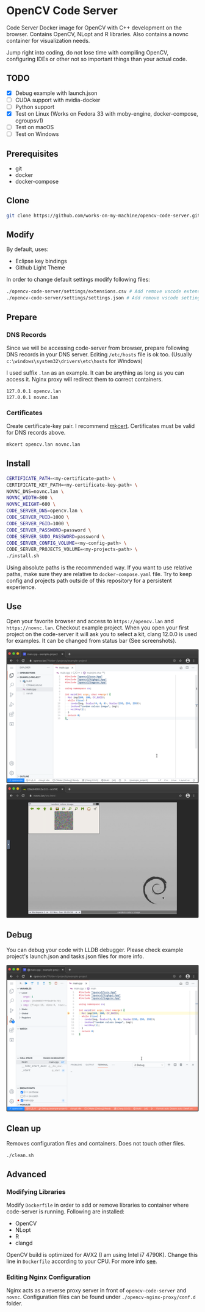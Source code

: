 # OpenCV Code Server
Code Server Docker image for OpenCV with C++ development on the browser. Contains OpenCV, NLopt and R libraries. Also contains a novnc container for visualization needs.

Jump right into coding, do not lose time with compiling OpenCV, configuring IDEs or other not so important things than your actual code.

## TODO
- [x] Debug example with launch.json
- [ ] CUDA support with nvidia-docker
- [ ] Python support
- [x] Test on Linux (Works on Fedora 33 with moby-engine, docker-compose, cgroupsv1)
- [ ] Test on macOS
- [ ] Test on Windows

## Prerequisites
- git
- docker
- docker-compose

## Clone
```bash
git clone https://github.com/works-on-my-machine/opencv-code-server.git
```

## Modify
By default, uses:
- Eclipse key bindings
- Github Light Theme

In order to change default settings modify following files:
```bash
./opencv-code-server/settings/extensions.csv # Add remove vscode extensions
./opencv-code-server/settings/settings.json # Add remove vscode settings
```

## Prepare
### DNS Records
Since we will be accessing code-server from browser, prepare following DNS records in your DNS server. Editing `/etc/hosts` file is ok too. (Usually `c:\windows\system32\drivers\etc\hosts` for Windows)

I used suffix `.lan` as an example. It can be anything as long as you can access it. Nginx proxy will redirect them to correct containers.
```
127.0.0.1 opencv.lan
127.0.0.1 novnc.lan
```
### Certificates
Create certificate-key pair. I recommend [mkcert](https://github.com/FiloSottile/mkcert). Certificates must be valid for DNS records above.

```bash
mkcert opencv.lan novnc.lan
```
## Install
```bash
CERTIFICATE_PATH=<my-certificate-path> \
CERTIFICATE_KEY_PATH=<my-certificate-key-path> \
NOVNC_DNS=novnc.lan \
NOVNC_WIDTH=800 \
NOVNC_HEIGHT=600 \
CODE_SERVER_DNS=opencv.lan \
CODE_SERVER_PUID=1000 \
CODE_SERVER_PGID=1000 \
CODE_SERVER_PASSWORD=password \
CODE_SERVER_SUDO_PASSWORD=password \
CODE_SERVER_CONFIG_VOLUME=<my-config-path> \
CODE_SERVER_PROJECTS_VOLUME=<my-projects-path> \
./install.sh
```
Using absolute paths is the recommended way. If you want to use relative paths, make sure they are relative to `docker-compose.yaml` file. Try to keep config and projects path outside of this repository for a persistent experience.

## Use
Open your favorite browser and access to `https://opencv.lan` and `https://novnc.lan`. Checkout example project. When you open your first project on the code-server it will ask you to select a kit, clang 12.0.0 is used for examples. It can be changed from status bar (See screenshots).

![opencv.lan](images/code-server.png)
![novnc.lan](images/novnc.png)

## Debug
You can debug your code with LLDB debugger. Please check example project's launch.json and tasks.json files for more info.

![novnc.lan](images/debug.png)

## Clean up
Removes configuration files and containers. Does not touch other files.
```bash
./clean.sh
```

## Advanced
### Modifying Libraries
Modify `Dockerfile` in order to add or remove libraries to container where code-server is running. Following are installed:
- OpenCV
- NLopt
- R
- clangd

OpenCV build is optimized for AVX2 (I am using Intel i7 4790K). Change this line in `Dockerfile` according to your CPU. For more info [see](https://github.com/opencv/opencv/wiki/CPU-optimizations-build-options).

### Editing Nginx Configuration
Nginx acts as a reverse proxy server in front of `opencv-code-server` and `novnc`. Configuration files can be found under `./opencv-nginx-proxy/conf.d` folder.
